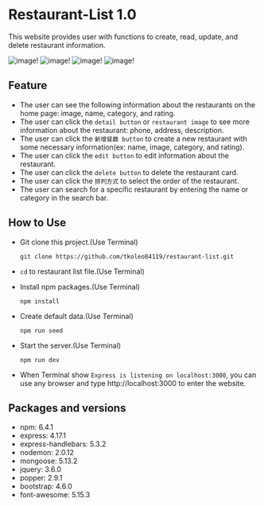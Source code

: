 # Restaurant-List 1.0
This website provides user with functions to create, read, update, and delete restaurant information.

![image](https://github.com/tkoleo84119/restaurant-list/blob/cea907caaac753302ef53287da60ba6d750fd248/Home%20page.png)!
![image](https://github.com/tkoleo84119/restaurant-list/blob/cea907caaac753302ef53287da60ba6d750fd248/Create%20page.png)!
![image](https://github.com/tkoleo84119/restaurant-list/blob/cea907caaac753302ef53287da60ba6d750fd248/Edit%20page.png)!
![image](https://github.com/tkoleo84119/restaurant-list/blob/cea907caaac753302ef53287da60ba6d750fd248/Detail%20page.png)!

## Feature
* The user can see the following information about the restaurants on the home page: image, name, category, and rating.
* The user can click the `detail button` or `restaurant image` to see more information about the restaurant: phone, address, description.
* The user can click the `新增餐廳 button` to create a new restaurant with some necessary information(ex: name, image, category, and rating).
* The user can click the `edit button` to edit information about the restaurant.
* The user can click the `delete button` to delete the restaurant card.
* The user can click the `排列方式` to select the order of the restaurant.
* The user can search for a specific restaurant by entering the name or category in the search bar.

## How to Use
* Git clone this project.(Use Terminal)

  ```
  git clone https://github.com/tkoleo84119/restaurant-list.git
  ```
* `cd` to restaurant list file.(Use Terminal)
* Install npm packages.(Use Terminal)

  ```
  npm install
  ```
* Create default data.(Use Terminal)

  ```
  npm run seed
  ```

* Start the server.(Use Terminal)

  ```
  npm run dev
  ```
* When Terminal show `Express is listening on localhost:3000`, you can use any browser and type http://localhost:3000 to enter the website.

## Packages and versions
* npm: 6.4.1
* express: 4.17.1
* express-handlebars: 5.3.2
* nodemon: 2.0.12
* mongoose: 5.13.2
* jquery: 3.6.0
* popper: 2.9.1
* bootstrap: 4.6.0
* font-awesome: 5.15.3
